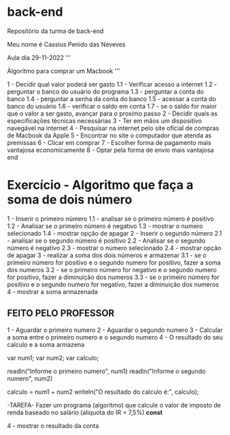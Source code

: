 # back-end
Repositório da turma de back-end


Meu nome é Cassius Penido das Neveves


Aula dia 29-11-2022
'''

Ãlgorítmo para comprar um Macbook
'''

1 - Decidir qual valor poderá ser gasto
    1.1 - Verificar acesso a internet
    1.2 - perguntar o banco do usuário do programa
    1.3 - perguntar a conta do banco
    1.4 - perguntar a senha da conta do banco
    1.5 - acessar a conta do banco do usuário
    1.6 - verificar o saldo em conta
    1.7 - se o saldo for maior que o valor a ser gasto, avançar para o proximo passo
2 - Decidir quais as especificações técnicas necessárias
3 - Ter em mãos um dispositivo navegável na internet
4 - Pesquisar na internet pelo site oficial de compras de Macbook da Apple
5 - Encontrar no site o computador que atenda as premissas
6 - Clicar em comprar
7 - Escolher forma de pagamento mais vantajosa economicamente
8 - Optar pela forma de envio mais vantajosa
end


# Exercício - Algoritmo que faça a soma de dois número
1 - Inserir o primeiro número
  1.1 - analisar se o primeiro número é positivo
  1.2 - Analisar se o primeiro número é negativo
  1.3 - mostrar o numero selecionado
  1.4 - mostrar opção de apagar
2 - Inserir o segundo número
  2.1 - analisar se o segundo número é positivo
  2.2 - Analisar se o segundo número é negativo
  2.3 - mostrar o numero selecionado
  2.4 - mostrar opção de apagar
3 - realizar a soma dos dois números e armazenar
 3.1 - se o primeiro número for positivo e o segundo numero for positivo, fazer a soma dos numeros
 3.2 - se o primeiro número for negativo e o segundo numero for positivo, fazer a diminuição dos numeros
 3.3 - se o primeiro número for positivo e o segundo numero for negativo, fazer a diminuição dos numeros
4 - mostrar a soma armazenada


## FEITO PELO PROFESSOR ##

1 - Aguardar o primeiro numero
2 - Aguardar o segundo numero
3 - Calcular a soma entre o primeiro numero e o segundo numero
4 - O resultado do seu calculo e a soma armazena

var num1;
var num2;
var calculo;

readln("Informe o primeiro numero", num1)
readln("Informe o segundo numero", num2)

calculo = num1 + num2
writeln("O resultado do calculo é:", calculo);

 
-TAREFA- Fazer um programa (algoritmo) que calcule o valor de imposto de renda baseado no salário (aliquota do IR = 7,5%)
**const**

 
4 - mostrar o resultado da conta
 
 
 
